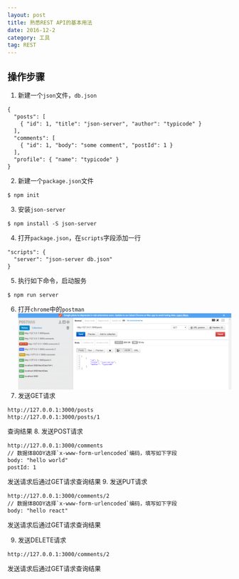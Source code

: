 ```yaml
---
layout: post
title: 熟悉REST API的基本用法
date: 2016-12-2
category: 工具
tag: REST
---
```

## 操作步骤
1. 新建一个`json`文件，`db.json`
```
{
  "posts": [
    { "id": 1, "title": "json-server", "author": "typicode" }
  ],
  "comments": [
    { "id": 1, "body": "some comment", "postId": 1 }
  ],
  "profile": { "name": "typicode" }
}
```

2. 新建一个`package.json`文件
```
$ npm init
```

3. 安装`json-server`
```
$ npm install -S json-server
```

4. 打开`package.json`，在`scripts`字段添加一行
```
"scripts": {
  "server": "json-server db.json"
}
```

5. 执行如下命令，启动服务
```
$ npm run server
```

6. 打开`chrome`中的`postman`
![postman截图](../img/rest-demo.png)
7. 发送GET请求
```
http://127.0.0.1:3000/posts
http://127.0.0.1:3000/posts/1
```
查询结果
8. 发送POST请求
```
http://127.0.0.1:3000/comments
// 数据体BODY选择`x-www-form-urlencoded`编码，填写如下字段
body: "hello world"
postId: 1
```
发送请求后通过GET请求查询结果
9. 发送PUT请求
```
http://127.0.0.1:3000/comments/2
// 数据体BODY选择`x-www-form-urlencoded`编码，填写如下字段
body: "hello react"
```
发送请求后通过GET请求查询结果

9. 发送DELETE请求
```
http://127.0.0.1:3000/comments/2
```
发送请求后通过GET请求查询结果



